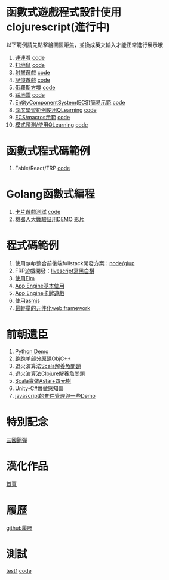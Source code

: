 # 函數式遊戲程式設計使用clojurescript(進行中)
以下範例請先點擊繪圖區距焦，並換成英文輸入才能正常進行展示哦
1. [連連看](https://hanyu1983.github.io/HanWork/www/funcgame/t1.html) [code](funcgame/g1/src/app/t1/main.cljs)
1. [打地鼠](https://hanyu1983.github.io/HanWork/www/funcgame/t2.html) [code](funcgame/g1/src/app/t2/main.cljs)
1. [射擊遊戲](https://hanyu1983.github.io/HanWork/www/funcgame/t3.html) [code](funcgame/g1/src/app/t3/main.cljs)
1. [記憶遊戲](https://hanyu1983.github.io/HanWork/www/funcgame/t4.html) [code](funcgame/g1/src/app/t4/main.cljs)
1. [俄羅斯方塊](https://hanyu1983.github.io/HanWork/www/funcgame/t5.html) [code](funcgame/g1/src/app/t5/main.cljs)
1. [踩地雷](https://hanyu1983.github.io/HanWork/www/funcgame/t6.html) [code](funcgame/g1/src/app/t6/main.cljs)
1. [EntityComponentSystem(ECS)簡易示範](https://hanyu1983.github.io/HanWork/www/funcgame/t7.html) [code](funcgame/g1/src/app/t7/main.cljs)
1. [深度學習範例使用QLearning](https://hanyu1983.github.io/HanWork/www/funcgame/app2.html) [code](funcgame/g1/src/app2/)
1. [ECS/macros示範](https://hanyu1983.github.io/HanWork/www/funcgame/app3.html) [code](funcgame/g1/src/app3/)
1. [模式預測/使用QLearning](https://hanyu1983.github.io/HanWork/www/funcgame/t9.html) [code](funcgame/g1/src/app/t9/main.cljs)

# 函數式程式碼範例
1. Fable/React/FRP [code](funcgame/g2/app1/)

# Golang函數式編程
1. [卡片遊戲測試](https://storage.googleapis.com/particle-resources/works/fighterSha/index.html) [code](https://github.com/HanYu1983/Niba/tree/develop/dev/FighterSha/goDev/src)
1. [機器人大戰驗証用DEMO](https://storage.googleapis.com/particle-resources/works/robot/index.html) [影片](https://youtu.be/pGvwmErdukk)

# 程式碼範例
1. 使用gulp整合前後端fullstack開發方案：[node/glup](dev/node/)
1. FRP遊戲開發：[livescript寫黑白棋](dev/node/src/web/bw.ls)
1. [使用Elm](elm/)
1. [App Engine基本使用](appengine/)
1. [App Engine卡牌遊戲](appengine/goapp/src/tur/cardgame/)
1. [使用asmjs](asmjs/)
1. [最輕量的元件化web framework](docs/www/purlJsFramework/)

# 前朝遺臣
1. [Python Demo](old/pythongamedemo/)
1. [跑跑羊部分原碼ObjC++](old/SheepRunRun/)
1. 退火演算法[Scala解養魚問題](old/houseq.scala)
1. 退火演算法[Clojure解養魚問題](old/houseq.clj)
1. [Scala實做Astar+四元樹](old/scalaAstar)
1. [Unity-C#實做感知器](old/csPerceptron)
1. [javascript的套件管理與一些Demo](old/htmlDemo)

# 特別記念
[三國鋼彈](spec/)

# 漢化作品
[首頁](translate/)

# 履歷
[github履歷](resume/)

# 測試
[test1](https://storage.googleapis.com/particle-resources/works/temp2/index.html) [code](react/app1)